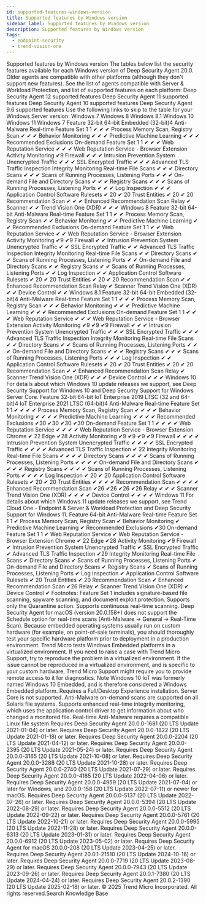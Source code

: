 ```yaml
---
id: supported-features-windows-version
title: Supported features by Windows version
sidebar_label: Supported features by Windows version
description: Supported features by Windows version
tags:
  - endpoint-security
  - trend-vision-one
---
```


 Supported features by Windows version The tables below list the security features available for each Windows version of Deep Security Agent 20.0. Older agents are compatible with other platforms (although they don't support new features). See the list of agents compatible with Server & Workload Protection, and list of supported features on each platform: Deep Security Agent 12 supported features Deep Security Agent 11 supported features Deep Security Agent 10 supported features Deep Security Agent 9.6 supported features Use the following links to skip to the table for your Windows Server version: Windows 7 Windows 8 Windows 8.1 Windows 10 Windows 11 Windows 7 Feature 32-bit 64-bit Embedded (32-bit)4 Anti-Malware Real-time Feature Set 1 1 ✔ ✔ ✔ Process Memory Scan, Registry Scan ✔ ✔ ✔ Behavior Monitoring ✔ ✔ ✔ Predictive Machine Learning ✔ ✔ ✔ Recommended Exclusions On-demand Feature Set 1 1 ✔ ✔ ✔ Web Reputation Service ✔ ✔ ✔ Web Reputation Service - Browser Extension Activity Monitoring ✔9 Firewall ✔ ✔ ✔ Intrusion Prevention System Unencrypted Traffic ✔ ✔ ✔ SSL Encrypted Traffic ✔ ✔ ✔ Advanced TLS Traffic Inspection Integrity Monitoring Real-time File Scans ✔ ✔ ✔ Directory Scans ✔ ✔ ✔ Scans of Running Processes, Listening Ports ✔ ✔ ✔ On-demand File and Directory Scans ✔ ✔ ✔ Registry Scans ✔ ✔ ✔ Scans of Running Processes, Listening Ports ✔ ✔ ✔ Log Inspection ✔ ✔ ✔ Application Control Software Rulesets ✔ 20 ✔ 20 Trust Entities ✔ 20 ✔ 20 Recommendation Scan ✔ ✔ ✔ Enhanced Recommendation Scan Relay ✔ Scanner ✔ ✔ Trend Vision One (XDR) ✔ ✔ ✔ Windows 8 Feature 32-bit 64-bit Anti-Malware Real-time Feature Set 1 1 ✔ ✔ Process Memory Scan, Registry Scan ✔ ✔ Behavior Monitoring ✔ ✔ Predictive Machine Learning ✔ ✔ Recommended Exclusions On-demand Feature Set 1 1 ✔ ✔ Web Reputation Service ✔ ✔ Web Reputation Service - Browser Extension Activity Monitoring ✔9 ✔9 Firewall ✔ ✔ Intrusion Prevention System Unencrypted Traffic ✔ ✔ SSL Encrypted Traffic ✔ ✔ Advanced TLS Traffic Inspection Integrity Monitoring Real-time File Scans ✔ ✔ Directory Scans ✔ ✔ Scans of Running Processes, Listening Ports ✔ ✔ On-demand File and Directory Scans ✔ ✔ Registry Scans ✔ ✔ Scans of Running Processes, Listening Ports ✔ ✔ Log Inspection ✔ ✔ Application Control Software Rulesets ✔ 20 ✔ 20 Trust Entities ✔ 20 ✔ 20 Recommendation Scan ✔ ✔ Enhanced Recommendation Scan Relay ✔ Scanner Trend Vision One (XDR) ✔ ✔ Device Control ✔ ✔ Windows 8.1 Feature 32-bit 64-bit Embedded (32-bit)4 Anti-Malware Real-time Feature Set 1 1 ✔ ✔ ✔ Process Memory Scan, Registry Scan ✔ ✔ ✔ Behavior Monitoring ✔ ✔ ✔ Predictive Machine Learning ✔ ✔ ✔ Recommended Exclusions On-demand Feature Set 1 1 ✔ ✔ ✔ Web Reputation Service ✔ ✔ ✔ Web Reputation Service - Browser Extension Activity Monitoring ✔9 ✔9 ✔9 Firewall ✔ ✔ ✔ Intrusion Prevention System Unencrypted Traffic ✔ ✔ ✔ SSL Encrypted Traffic ✔ ✔ ✔ Advanced TLS Traffic Inspection Integrity Monitoring Real-time File Scans ✔ ✔ Directory Scans ✔ ✔ Scans of Running Processes, Listening Ports ✔ ✔ ✔ On-demand File and Directory Scans ✔ ✔ ✔ Registry Scans ✔ ✔ ✔ Scans of Running Processes, Listening Ports ✔ ✔ ✔ Log Inspection ✔ ✔ Application Control Software Rulesets ✔ 20 ✔ 20 Trust Entities ✔ 20 ✔ 20 Recommendation Scan ✔ ✔ Enhanced Recommendation Scan Relay ✔ Scanner Trend Vision One (XDR) ✔ ✔ ✔ Device Control ✔ ✔ ✔ Windows 10 For details about which Windows 10 update releases we support, see Deep Security Support for Windows 10 and Deep Security Support for Windows Server Core. Feature 32-bit 64-bit IoT Enterprise 2019 LTSC (32 and 64-bit)4 IoT Enterprise 2021 LTSC (64-bit)4 Anti-Malware Real-time Feature Set 1 1 ✔ ✔ ✔ ✔ Process Memory Scan, Registry Scan ✔ ✔ ✔ ✔ Behavior Monitoring ✔ ✔ ✔ ✔ Predictive Machine Learning ✔ ✔ ✔ ✔ Recommended Exclusions ✔30 ✔30 ✔30 ✔30 On-demand Feature Set 1 1 ✔ ✔ ✔ ✔ Web Reputation Service ✔ ✔ ✔ ✔ Web Reputation Service - Browser Extension Chrome ✔ 22 Edge ✔28 Activity Monitoring ✔9 ✔9 ✔9 ✔9 Firewall ✔ ✔ ✔ ✔ Intrusion Prevention System Unencrypted Traffic ✔ ✔ ✔ ✔ SSL Encrypted Traffic ✔ ✔ ✔ ✔ Advanced TLS Traffic Inspection ✔ 22 Integrity Monitoring Real-time File Scans ✔ ✔ ✔ ✔ Directory Scans ✔ ✔ ✔ ✔ Scans of Running Processes, Listening Ports ✔ ✔ ✔ ✔ On-demand File and Directory Scans ✔ ✔ ✔ ✔ Registry Scans ✔ ✔ ✔ ✔ Scans of Running Processes, Listening Ports ✔ ✔ ✔ ✔ Log Inspection ✔ 20 ✔ 20 Application Control Software Rulesets ✔ 20 ✔ 20 Trust Entities ✔ ✔ ✔ ✔ Recommendation Scan ✔ ✔ ✔ ✔ Enhanced Recommendation Scan ✔26 ✔26 ✔26 ✔26 Relay ✔ ✔ ✔ Scanner Trend Vision One (XDR) ✔ ✔ ✔ ✔ Device Control ✔ ✔ ✔ ✔ Windows 11 For details about which Windows 11 update releases we support, see Trend Cloud One - Endpoint & Server & Workload Protection and Deep Security Support for Windows 11. Feature 64-bit Anti-Malware Real-time Feature Set 1 1 ✔ Process Memory Scan, Registry Scan ✔ Behavior Monitoring ✔ Predictive Machine Learning ✔ Recommended Exclusions ✔30 On-demand Feature Set 1 1 ✔ Web Reputation Service ✔ Web Reputation Service - Browser Extension Chrome ✔ 22 Edge ✔28 Activity Monitoring ✔9 Firewall ✔ Intrusion Prevention System Unencrypted Traffic ✔ SSL Encrypted Traffic ✔ Advanced TLS Traffic Inspection ✔29 Integrity Monitoring Real-time File Scans ✔ Directory Scans ✔ Scans of Running Processes, Listening Ports ✔ On-demand File and Directory Scans ✔ Registry Scans ✔ Scans of Running Processes, Listening Ports ✔ Log Inspection ✔ Application Control Software Rulesets ✔ 20 Trust Entities ✔ 20 Recommendation Scan ✔ Enhanced Recommendation Scan ✔26 Relay ✔ Scanner Trend Vision One (XDR) ✔ Device Control ✔ Footnotes: Feature Set 1 includes signature-based file scanning, spyware scanning, and document exploit protection. Supports only the Quarantine action. Supports continuous real-time scanning. Deep Security Agent for macOS (version 20.0.158+) does not support the Schedule option for real-time scans (Anti-Malware → General → Real-Time Scan). Because embedded operating systems usually run on custom hardware (for example, on point-of-sale terminals), you should thoroughly test your specific hardware platform prior to deployment in a production environment. Trend Micro tests Windows Embedded platforms in a virtualized environment. If you need to raise a case with Trend Micro Support, try to reproduce the problem in a virtualized environment. If the issue cannot be reproduced in a virtualized environment, and is specific to your custom hardware, Trend Micro Support might require you to provide remote access to it for diagnostics. Note Windows 10 IoT was formerly named Windows 10 Embedded, and is therefore considered a Windows Embedded platform. Requires a Full/Desktop Experience installation. Server Core is not supported. Anti-Malware on-demand scans are supported on all Solaris file systems. Supports enhanced real-time integrity monitoring, which uses the application control driver to get information about who changed a monitored file. Real-time Anti-Malware requires a compatible Linux file system Requires Deep Security Agent 20.0.0-1681 (20 LTS Update 2021-01-04) or later. Requires Deep Security Agent 20.0.0-1822 (20 LTS Update 2021-01-18) or later. Requires Deep Security Agent 20.0.0-2204 (20 LTS Update 2021-04-12) or later. Requires Deep Security Agent 20.0.0-2395 (20 LTS Update 2021-05-24) or later. Requires Deep Security Agent 20.0.0-3165 (20 LTS Update 2021-10-08) or later. Requires Deep Security Agent 20.0.0-3288 (20 LTS Update 2021-10-28) or later. Requires Deep Security Agent 20.0.0-2740 (20 LTS Update 2021-07-29) or later. Requires Deep Security Agent 20.0.0-4185 (20 LTS Update 2022-04-06) or later. Requires Deep Security Agent 20.0.0-4959 (20 LTS Update 2021-07-04) or later for Windows, and 20.0.0-158 (20 LTS Update 2022-07-11) or newer for macOS. Requires Deep Security Agent 20.0.0-5137 (20 LTS Update 2022-07-26) or later. Requires Deep Security Agent 20.0.0-5394 (20 LTS Update 2022-08-29) or later. Requires Deep Security Agent 20.0.0-5512 (20 LTS Update 2022-09-22) or later. Requires Deep Security Agent 20.0.0-5761 (20 LTS Update 2022-10-21) or later. Requires Deep Security Agent 20.0.0-5995 (20 LTS Update 2022-11-28) or later. Requires Deep Security Agent 20.0.0-6313 (20 LTS Update 2023-01-31) or later. Requires Deep Security Agent 20.0.0-6912 (20 LTS Update 2023-05-02) or later. Requires Deep Security Agent for macOS 20.0.0-208 (20 LTS Update 2023-04-25) or later. Requires Deep Security Agent 20.0.1-21510 (20 LTS Update 2024-10-16) or later. Requires Deep Security Agent 20.0.0-7719 (20 LTS Update 2023-08-29) or later. Requires Deep Security Agent 20.0.0-7943 (20 LTS Update 2023-09-26) or later. Requires Deep Security Agent 20.0.1-7380 (20 LTS Update 2024-04-24) or later. Requires Deep Security Agent 20.0.2-1390 (20 LTS Update 2025-02-18) or later. © 2025 Trend Micro Incorporated. All rights reserved.Search Knowledge Base